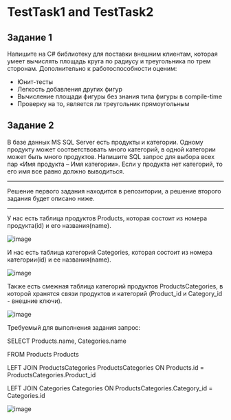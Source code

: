 # TestTask1 and TestTask2

## Задание 1
Напишите на C# библиотеку для поставки внешним клиентам, которая умеет вычислять площадь круга по радиусу и треугольника по трем сторонам. 
Дополнительно к работоспособности оценим:

- Юнит-тесты
- Легкость добавления других фигур
- Вычисление площади фигуры без знания типа фигуры в compile-time
- Проверку на то, является ли треугольник прямоугольным

## Задание 2

В базе данных MS SQL Server есть продукты и категории. Одному продукту может соответствовать много категорий, в одной категории может быть много продуктов. 
Напишите SQL запрос для выбора всех пар «Имя продукта – Имя категории». Если у продукта нет категорий, то его имя все равно должно выводиться.

------

Решение первого задания находится в репозитории, а решение второго задания будет описано ниже.

-----

У нас есть таблица продуктов Products, которая состоит из номера продукта(id) и его названия(name).

![image](https://user-images.githubusercontent.com/83501316/191320453-36a3814c-eac6-49b6-9249-f5a6fd8e585b.png)

И нас есть таблица категорий Categories, которая состоит из номера категории(id) и ее названия(name).

![image](https://user-images.githubusercontent.com/83501316/191320697-0f164e24-c22b-4584-9a0a-1dcff11b23ed.png)

Также есть смежная таблица категорий продуктов ProductsCategories, в которой хранятся связи продуктов и категорий (Product_id и Category_id - внешние ключи).

![image](https://user-images.githubusercontent.com/83501316/191324288-4a1b0f79-74f0-4b9e-8657-4bf175274059.png)

Требуемый для выполнения задания запрос:

SELECT Products.name, Categories.name

FROM Products Products

LEFT JOIN ProductsCategories ProductsCategories 
          ON Products.id = ProductsCategories.Product_id
          
LEFT JOIN Categories Categories 
          ON ProductsCategories.Category_id = Categories.id

![image](https://user-images.githubusercontent.com/83501316/191324876-43b842ac-6073-4e47-86a2-db537253df09.png)
